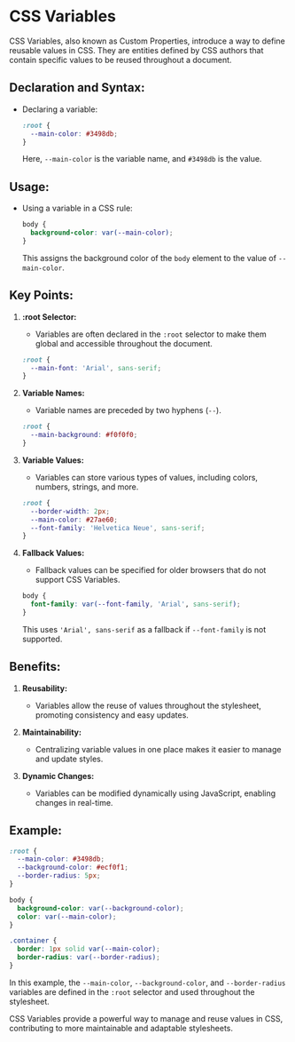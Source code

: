 # CSS Variables

CSS Variables, also known as Custom Properties, introduce a way to define reusable values in CSS. They are entities
defined by CSS authors that contain specific values to be reused throughout a document.

## Declaration and Syntax:

- Declaring a variable:

  ```css
  :root {
    --main-color: #3498db;
  }
  ```

  Here, `--main-color` is the variable name, and `#3498db` is the value.

## Usage:

- Using a variable in a CSS rule:

  ```css
  body {
    background-color: var(--main-color);
  }
  ```

  This assigns the background color of the `body` element to the value of `--main-color`.

## Key Points:

1. **:root Selector:**
    - Variables are often declared in the `:root` selector to make them global and accessible throughout the document.

   ```css
   :root {
     --main-font: 'Arial', sans-serif;
   }
   ```

2. **Variable Names:**
    - Variable names are preceded by two hyphens (`--`).

   ```css
   :root {
     --main-background: #f0f0f0;
   }
   ```

3. **Variable Values:**
    - Variables can store various types of values, including colors, numbers, strings, and more.

   ```css
   :root {
     --border-width: 2px;
     --main-color: #27ae60;
     --font-family: 'Helvetica Neue', sans-serif;
   }
   ```

4. **Fallback Values:**
    - Fallback values can be specified for older browsers that do not support CSS Variables.

   ```css
   body {
     font-family: var(--font-family, 'Arial', sans-serif);
   }
   ```

   This uses `'Arial', sans-serif` as a fallback if `--font-family` is not supported.

## Benefits:

1. **Reusability:**
    - Variables allow the reuse of values throughout the stylesheet, promoting consistency and easy updates.

2. **Maintainability:**
    - Centralizing variable values in one place makes it easier to manage and update styles.

3. **Dynamic Changes:**
    - Variables can be modified dynamically using JavaScript, enabling changes in real-time.

## Example:

```css
:root {
  --main-color: #3498db;
  --background-color: #ecf0f1;
  --border-radius: 5px;
}

body {
  background-color: var(--background-color);
  color: var(--main-color);
}

.container {
  border: 1px solid var(--main-color);
  border-radius: var(--border-radius);
}
```

In this example, the `--main-color`, `--background-color`, and `--border-radius` variables are defined in the `:root`
selector and used throughout the stylesheet.

CSS Variables provide a powerful way to manage and reuse values in CSS, contributing to more maintainable and adaptable
stylesheets.